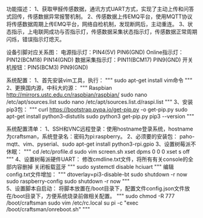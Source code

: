 功能描述：
	1、获取甲醛传感数据，通讯方式UART方式，实现了主动上传和问答式回传，传感数据异常报警机制。
	2、传感数据上传EMQ平台，使用MQTT协议将传感数据周期上传EMQ平台，网络自检机制，发现断网后，主动重连。
	3、状态指示，上电联网成功与否指示灯，传感数据采集状态指示灯，传感数据正常周期闪烁，错误指示灯熄灭。
  
设备引脚对应关系图：
	电源指示灯：PIN4(5V)  PIN6(GND)
	Online指示灯：PIN12(BCM18) PIN14(GND)
	数据采集指示灯：PIN11(BCM17) PIN9(GND)
	开关机按钮：PIN5(BCM3) PIN9(GND)

系统配置：
  1、首先安装vim工具，执行：
"""
    sudo apt-get install vim命令
"""
  2、更换国内源，中科大的源：
"""
    Raspbian http://mirrors.ustc.edu.cn/raspbian/raspbian/
  	sudo nano /etc/apt/sources.list
	  sudo nano /etc/apt/sources.list.d/raspi.list
"""
  3、安装pip3包：
"""
  	curl https://bootstrap.pypa.io/get-pip.py -o get-pip.py
  	sudo apt-get install python3-distutils
  	sudo python3 get-pip.py
	  pip3 --version
"""

系统配置清单：
	1、SSH和VNC远程登录：使用hostname登录系统，hostname为craftsman，系统登录名：密码为pi:raspberry。
	2、必须要的安装包：
		paho-mqtt、vim、pyserial、sudo apt-get install python3-rpi.gpio
	3、设置树莓派不休眠：
"""
		cd /etc/profile.d
		sudo vim screen.sh
	  xset dpms 0 0 0
		xset s off
"""
	4、设置树莓派硬件UART：
		修改cmdline.txt文件，将所有有关console的全部内容删掉
		关闭板载蓝牙
"""
    sudo systemctl disable hciuart
"""
    编辑config.txt文件增加：
"""
    dtoverlay=pi3-disable-bt
    sudo shutdown -r now
		sudo raspberry-config
    sudo shutdown -r now
"""		
	5、设置脚本自启动：
		将脚本放置在/boot目录下，配置文件config.json文件放在/boot目录下，方便系统烧录前做相关配置。
"""
		sudo chmod -R 777 /boot/craftsman
		sudo vim /etc/rc.local
		su pi -c "exec /boot/craftsman/onreboot.sh"
"""
